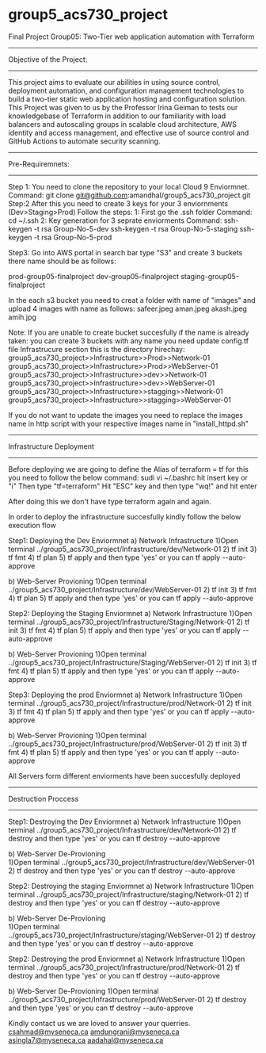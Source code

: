 # group5_acs730_project

Final Project Group05: Two-Tier web application automation with Terraform
******************************
Objective of the Project:
*****************************
This project aims to evaluate our abilities in using source control, deployment automation, and configuration management technologies to build a two-tier static web application hosting and configuration solution.
This Project was given to us by the Professor Irina Geiman to tests our knowledgebase of Terraform in addition to our familiarity with load balancers and autoscaling groups in scalable cloud architecture, AWS identity and access management, and effective use of source control and GitHub Actions to automate security scanning.
******************************
Pre-Requiremnets:
****************************
Step 1:
You need to clone the repository to your local Cloud 9 Enviormnet.
Command: git clone git@github.com:amandhal/group5_acs730_project.git
Step:2
After this you need to create 3 keys for your 3 enviornments (Dev>Staging>Prod)
Follow the steps:
1: First go the .ssh folder 
Command: cd ~/.ssh
2: Key generation for 3 seprate enviorments
Command:
ssh-keygen -t rsa Group-No-5-dev
ssh-keygen -t rsa Group-No-5-staging
ssh-keygen -t rsa Group-No-5-prod

Step3:
Go into AWS portal in search bar type "S3" and create 3 buckets there name should be as follows:

prod-group05-finalproject
dev-group05-finalproject
staging-group05-finalproject

In the each s3 bucket you need to creat a folder with name of "images" and upload 4 images with name as follows:
safeer.jpeg
aman.jpeg
akash.jpeg
amih.jpg

Note:
If you are unable to create bucket succesfully if the name is already taken:
you can create 3 buckets with any name you need update  config.tf file Infrastrucure section this is the directory hirechay:
group5_acs730_project>>Infrastructure>>Prod>>Network-01
group5_acs730_project>>Infrastructure>>Prod>>WebServer-01
group5_acs730_project>>Infrastructure>>dev>>Network-01
group5_acs730_project>>Infrastructure>>dev>>WebServer-01
group5_acs730_project>>Infrastructure>>stagging>>Network-01
group5_acs730_project>>Infrastructure>>stagging>>WebServer-01

If you do not want to update the images you need to replace the images name in http script with your respective images name in "install_httpd.sh"


*********************
Infrastructure Deployment
*********************
Before deploying we are going to define the Alias of terraform = tf for this you need to follow the below command:
sudi vi ~/.bashrc
		hit insert key or "i"
		Then type "tf=terraform"
		Hit "ESC" key and then type "wq!" and hit enter
		
After doing this we don't have type terraform again and again.

In order to deploy the infrastructure succesfully kindly follow the below  execution flow

Step1: Deploying the Dev Enviormnet
a) Network Infrastructure
		1)Open terminal ../group5_acs730_project/Infrastructure/dev/Network-01
		2) tf init
		3) tf fmt
		4) tf plan
		5) tf apply and then type 'yes' or you can tf apply --auto-approve
		
b) Web-Server Provioning 
		1)Open terminal ../group5_acs730_project/Infrastructure/dev/WebServer-01
		2) tf init
		3) tf fmt
		4) tf plan
		5) tf apply and then type 'yes' or you can tf apply --auto-approve
		
Step2: Deploying the Staging Enviormnet
a) Network Infrastructure
		1)Open terminal ../group5_acs730_project/Infrastructure/Staging/Network-01
		2) tf init
		3) tf fmt
		4) tf plan
		5) tf apply and then type 'yes' or you can tf apply --auto-approve
		
b) Web-Server Provioning 
		1)Open terminal ../group5_acs730_project/Infrastructure/Staging/WebServer-01
		2) tf init
		3) tf fmt
		4) tf plan
		5) tf apply and then type 'yes' or you can tf apply --auto-approve
		
		
Step3: Deploying the prod Enviormnet
a) Network Infrastructure
		1)Open terminal ../group5_acs730_project/Infrastructure/prod/Network-01
		2) tf init
		3) tf fmt
		4) tf plan
		5) tf apply and then type 'yes' or you can tf apply --auto-approve
		
b) Web-Server Provioning 
		1)Open terminal ../group5_acs730_project/Infrastructure/prod/WebServer-01
		2) tf init
		3) tf fmt
		4) tf plan
		5) tf apply and then type 'yes' or you can tf apply --auto-approve
		
All Servers form different enviorments have been succesfully deployed

*****************************
Destruction Proccess
*****************************


Step1: Destroying the Dev Enviormnet
a) Network Infrastructure
		1)Open terminal ../group5_acs730_project/Infrastructure/dev/Network-01
		2) tf destroy and then type 'yes' or you can tf destroy --auto-approve
		
b) Web-Server De-Provioning  
		1)Open terminal ../group5_acs730_project/Infrastructure/dev/WebServer-01
		2) tf destroy and then type 'yes' or you can tf destroy --auto-approve
		

Step2: Destroying the staging Enviormnet
a) Network Infrastructure
		1)Open terminal ../group5_acs730_project/Infrastructure/staging/Network-01
		2) tf destroy and then type 'yes' or you can tf destroy --auto-approve
		
b) Web-Server De-Provioning  
		1)Open terminal ../group5_acs730_project/Infrastructure/staging/WebServer-01
		2) tf destroy and then type 'yes' or you can tf destroy --auto-approve
		

Step2: Destroying the prod Enviormnet
a) Network Infrastructure
		1)Open terminal ../group5_acs730_project/Infrastructure/prod/Network-01
		2) tf destroy and then type 'yes' or you can tf destroy --auto-approve
		
b) Web-Server De-Provioning 
		1)Open terminal ../group5_acs730_project/Infrastructure/prod/WebServer-01
		2) tf destroy and then type 'yes' or you can tf destroy --auto-approve
		
Kindly contact us we are loved to answer your querries.
csahmad@myseneca.ca
amdungrani@myseneca.ca
asingla7@myseneca.ca
aadahal@myseneca.ca
		
